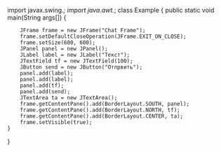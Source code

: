 import javax.swing.*;
import java.awt.*;
class Example {
    public static void main(String args[]) {

        JFrame frame = new JFrame("Chat Frame");
        frame.setDefaultCloseOperation(JFrame.EXIT_ON_CLOSE);
        frame.setSize(600, 600);
        JPanel panel = new JPanel();
        JLabel label = new JLabel("Текст");
        JTextField tf = new JTextField(100);
        JButton send = new JButton("Отпрвить");
        panel.add(label);
        panel.add(label);
        panel.add(tf);
        panel.add(send);
        JTextArea ta = new JTextArea();
        frame.getContentPane().add(BorderLayout.SOUTH, panel);
        frame.getContentPane().add(BorderLayout.NORTH, tf);
        frame.getContentPane().add(BorderLayout.CENTER, ta);
        frame.setVisible(true);
    }
}

